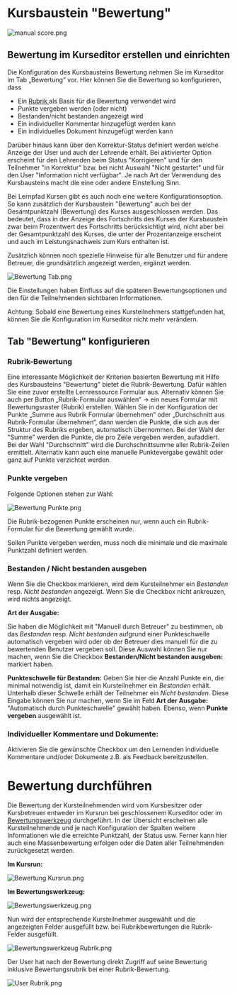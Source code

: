 # Kursbaustein "Bewertung"

![manual score.png](assets/manual_score_thumbs-o-up_434343_64.png)

## Bewertung im Kurseditor erstellen und einrichten

Die Konfiguration des Kursbausteins Bewertung nehmen Sie im Kurseditor im Tab
„Bewertung“ vor. Hier können Sie die Bewertung so konfigurieren, dass

  * Ein [Rubrik ](../forms/Rubric.de.md)als Basis für die Bewertung verwendet wird
  * Punkte vergeben werden (oder nicht)
  * Bestanden/nicht bestanden angezeigt wird
  * Ein individueller Kommentar hinzugefügt werden kann
  * Ein individuelles Dokument hinzugefügt werden kann

Darüber hinaus kann über den Korrektur-Status definiert werden welche Anzeige
der User und auch der Lehrende erhält. Bei aktivierter Option erscheint für
den Lehrenden beim Status "Korrigieren" und für den Teilnehmer "in Korrektur"
bzw. bei nicht Auswahl "Nicht gestartet" und für den User "Information nicht
verfügbar". Je nach Art der Verwendung des Kursbausteins macht die eine oder
andere Einstellung Sinn.

Bei Lernpfad Kursen gibt es auch noch eine weitere Konfigurationsoption. So
kann zusätzlich der Kursbaustein "Bewertung" auch bei der Gesamtpunktzahl
(Bewertung) des Kurses ausgeschlossen werden. Das bedeutet, dass in der
Anzeige des Fortschritts des Kurses der Kursbaustein zwar beim Prozentwert des
Fortschritts berücksichtigt wird, nicht aber bei der Gesamtpunktzahl des
Kurses, die unter der Prozentanzeige erscheint und auch im Leistungsnachweis
zum Kurs enthalten ist.

Zusätzlich können noch spezielle Hinweise für alle Benutzer und für andere
Betreuer, die grundsätzlich angezeigt werden, ergänzt werden.

![Bewertung Tab.png](assets/Bewertung_tab.png)

Die Einstellungen haben Einfluss auf die späteren Bewertungsoptionen und den
für die Teilnehmenden sichtbaren Informationen.

Achtung: Sobald eine Bewertung eines Kursteilnehmers stattgefunden hat, können
Sie die Konfiguration im Kurseditor nicht mehr verändern.

  

## Tab "Bewertung" konfigurieren

### Rubrik-Bewertung

Eine interessante Möglichkeit der Kriterien basierten Bewertung mit Hilfe des
Kursbausteins "Bewertung" bietet die Rubrik-Bewertung. Dafür wählen Sie eine
zuvor erstellte Lernressource Formular aus. Alternativ können Sie auch per
Button „Rubrik-Formular auswählen“ -> ein neues Formular mit Bewertungsraster
(Rubrik) erstellen.  Wählen Sie in der Konfiguration der Punkte „Summe aus
Rubrik Formular übernehmen“ oder „Durchschnitt aus Rubrik-Formular
übernehmen“, dann werden die Punkte, die sich aus der Struktur des Rubriks
ergeben, automatisch übernommen. Bei der Wahl der "Summe" werden die Punkte,
die pro Zeile vergeben werden, aufaddiert. Bei der Wahl "Durchschnitt" wird
die Durchschnittsumme aller Rubrik-Zeilen ermittelt. Alternativ kann auch eine
manuelle Punktevergabe gewählt oder ganz auf Punkte verzichtet werden.

### Punkte vergeben

Folgende Optionen stehen zur Wahl:

![Bewertung Punkte.png](assets/Bewertung_Punkte.jpg)

Die Rubrik-bezogenen Punkte erscheinen nur, wenn auch ein Rubrik-Formular für
die Bewertung gewählt wurde.

Sollen Punkte vergeben werden, muss noch die minimale und die maximale
Punktzahl definiert werden.

### Bestanden / Nicht bestanden ausgeben

Wenn Sie die Checkbox markieren, wird dem Kursteilnehmer ein _Bestanden_ resp.
_Nicht bestanden_ angezeigt. Wenn Sie die Checkbox nicht ankreuzen, wird
nichts angezeigt.

 **Art der Ausgabe:**

Sie haben die Möglichkeit mit "Manuell durch Betreuer" zu bestimmen, ob das
_Bestanden_ resp. _Nicht bestanden_ aufgrund einer Punkteschwelle automatisch
vergeben wird oder ob der Betreuer dies manuell für die zu bewertenden
Benutzer vergeben soll. Diese Auswahl können Sie nur machen, wenn Sie die
Checkbox **Bestanden/Nicht bestanden ausgeben:** markiert haben.

 **Punkteschwelle für Bestanden:** Geben Sie hier die Anzahl Punkte ein, die
minimal notwendig ist, damit ein Kursteilnehmer ein _Bestanden_ erhält.
Unterhalb dieser Schwelle erhält der Teilnehmer ein _Nicht bestanden_. Diese
Eingabe können Sie nur machen, wenn Sie im Feld **Art der Ausgabe:**
"Automatisch durch Punkteschwelle" gewählt haben. Ebenso, wenn **Punkte
vergeben** ausgewählt ist.

### Individueller Kommentare und Dokumente:

Aktivieren Sie die gewünschte Checkbox um den Lernenden individuelle
Kommentare und/oder Dokumente z.B. als Feedback bereitzustellen.

  

# Bewertung durchführen

Die Bewertung der Kursteilnehmenden wird vom Kursbesitzer oder Kursbetreuer
entweder im Kursrun bei geschlossenem Kurseditor oder im
[Bewertungswerkzeug](https://confluence.openolat.org/display/OO161DE/Bewertungswerkzeug)
durchgeführt. In der Übersicht erscheinen alle Kursteilnehmende und je nach
Konfiguration der Spalten weitere Informationen wie die erreichte Punktzahl,
der Status usw. Ferner kann hier auch eine Massenbewertung erfolgen oder die
Daten aller Teilnehmenden zurückgesetzt werden.

 **Im Kursrun:**

![Bewertung Kursrun.png](assets/Bewertung_kursrun16.png)

 **Im Bewertungswerkzeug:**

![Bewertungswerkzeug.png](assets/Bewertung_Bewertungswerkzeug_16.jpg.png)

  

Nun wird der entsprechende Kursteilnehmer ausgewählt und die angezeigten
Felder ausgefüllt bzw. bei Rubrikbewertungen die Rubrik-Felder ausgefüllt.

![Bewertungswerkzeug Rubrik.png](assets/Bewertungswerkzeug_Rubrik.png)

Der User hat nach der Bewertung direkt Zugriff auf seine Bewertung inklusive
Bewertungsrubrik bei einer Rubrik-Bewertung.

![User Rubrik.png](assets/Rubrik_Bewertung_user.png)

